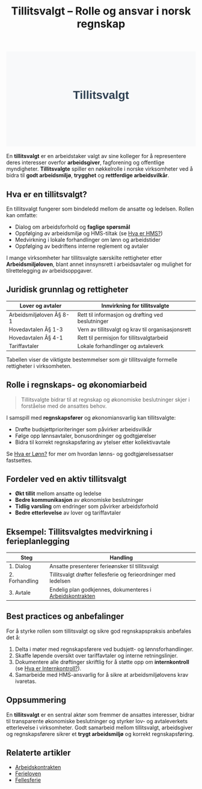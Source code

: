 ﻿---
title: "Tillitsvalgt – Rolle og ansvar i norsk regnskap"
meta_title: "Tillitsvalgt “ Rolle og ansvar i norsk regnskap"
meta_description: '![Tillitsvalgt](tillitsvalgt-image.svg)'
slug: tillitsvalgt
type: blog
layout: pages/single
---

![Tillitsvalgt](tillitsvalgt-image.svg)

En **tillitsvalgt** er en arbeidstaker valgt av sine kolleger for å representere deres interesser overfor **arbeidsgiver**, fagforening og offentlige myndigheter. **Tillitsvalgte** spiller en nøkkelrolle i norske virksomheter ved å bidra til **godt arbeidsmiljø**, **trygghet** og **rettferdige arbeidsvilkår**.

## Hva er en tillitsvalgt?

En tillitsvalgt fungerer som bindeledd mellom de ansatte og ledelsen. Rollen kan omfatte:

- Dialog om arbeidsforhold og **faglige spørsmål**
- Oppfølging av arbeidsmiljø og HMS-tiltak (se [Hva er HMS?](/blogs/regnskap/hms "Hva er HMS?"))
- Medvirkning i lokale forhandlinger om lønn og arbeidstider
- Oppfølging av bedriftens interne reglement og avtaler

I mange virksomheter har tillitsvalgte særskilte rettigheter etter **Arbeidsmiljøloven**, blant annet innsynsrett i arbeidsavtaler og mulighet for tilrettelegging av arbeidsoppgaver.

## Juridisk grunnlag og rettigheter

| Lover og avtaler           | Innvirkning for tillitsvalgte                                 |
|----------------------------|---------------------------------------------------------------|
| Arbeidsmiljøloven Â§ 8-1    | Rett til informasjon og drøfting ved beslutninger             |
| Hovedavtalen Â§ 1-3         | Vern av tillitsvalgt og krav til organisasjonsrett            |
| Hovedavtalen Â§ 4-1         | Rett til permisjon for tillitsvalgtarbeid                     |
| Tariffavtaler              | Lokale forhandlinger og avtaleverk                            |

Tabellen viser de viktigste bestemmelser som gir tillitsvalgte formelle rettigheter i virksomheten.

## Rolle i regnskaps- og økonomiarbeid

> Tillitsvalgte bidrar til at regnskap og økonomiske beslutninger skjer i forståelse med de ansattes behov.

I samspill med **regnskapsfører** og økonomiansvarlig kan tillitsvalgte:

- Drøfte budsjettprioriteringer som påvirker arbeidsvilkår
- Følge opp lønnsavtaler, bonusordninger og godtgjørelser
- Bidra til korrekt regnskapsføring av ytelser etter kollektivavtale

Se [Hva er Lønn?](/blogs/regnskap/hva-er-lonn "Hva er Lønn?") for mer om hvordan lønns- og godtgjørelsessatser fastsettes.

## Fordeler ved en aktiv tillitsvalgt

- **Økt tillit** mellom ansatte og ledelse
- **Bedre kommunikasjon** av økonomiske beslutninger
- **Tidlig varsling** om endringer som påvirker arbeidsforhold
- **Bedre etterlevelse** av lover og tariffavtaler

## Eksempel: Tillitsvalgtes medvirkning i ferieplanlegging

| Steg       | Handling                                                           |
|------------|--------------------------------------------------------------------|
| 1. Dialog      | Ansatte presenterer ferieønsker til tillitsvalgt               |
| 2. Forhandling | Tillitsvalgt drøfter fellesferie og ferieordninger med ledelsen |
| 3. Avtale      | Endelig plan godkjennes, dokumenteres i [Arbeidskontrakten](/blogs/regnskap/arbeidskontrakten "Arbeidskontrakten") |

## Best practices og anbefalinger

For å styrke rollen som tillitsvalgt og sikre god regnskapspraksis anbefales det å:

1. Delta i møter med regnskapsførere ved budsjett- og lønnsforhandlinger.
2. Skaffe løpende oversikt over tariffavtaler og interne retningslinjer.
3. Dokumentere alle drøftinger skriftlig for å støtte opp om **internkontroll** (se [Hva er Internkontroll?](/blogs/regnskap/hva-er-internkontroll "Hva er Internkontroll?" )).
4. Samarbeide med HMS-ansvarlig for å sikre at arbeidsmiljølovens krav ivaretas.

## Oppsummering

En **tillitsvalgt** er en sentral aktør som fremmer de ansattes interesser, bidrar til transparente økonomiske beslutninger og styrker lov- og avtaleverkets etterlevelse i virksomheter. Godt samarbeid mellom tillitsvalgt, arbeidsgiver og regnskapsførere sikrer et **trygt arbeidsmiljø** og korrekt regnskapsføring.

## Relaterte artikler

- [Arbeidskontrakten](/blogs/regnskap/arbeidskontrakten "Arbeidskontrakten “ Roller og Ansvar i Norsk Arbeidsliv og Regnskap")
- [Ferieloven](/blogs/regnskap/ferieloven "Ferieloven “ Lov om ferie av 29. april 1988 nr. 21")
- [Fellesferie](/blogs/regnskap/fellesferie "Fellesferie: Hva, regler og planlegging i Norge")









